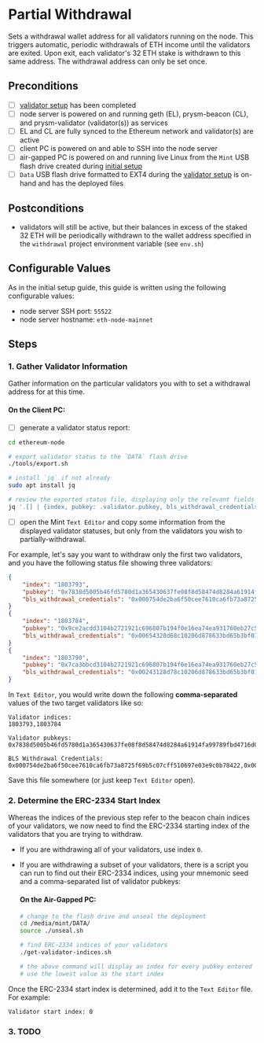 # Partial Withdrawal
Sets a withdrawal wallet address for all validators running on the node.  This triggers automatic, periodic withdrawals of ETH income until the validators are exited.  Upon exit, each validator's 32 ETH stake is withdrawn to this same address.  The withdrawal address can only be set once.

## Preconditions
- [ ] [validator setup](./validator-setup.md) has been completed
- [ ] node server is powered on and running geth (EL), prysm-beacon (CL), and prysm-validator (validator(s)) as services
- [ ] EL and CL are fully synced to the Ethereum network and validator(s) are active
- [ ] client PC is powered on and able to SSH into the node server
- [ ] air-gapped PC is powered on and running live Linux from the `Mint` USB flash drive created during [initial setup](./initial-setup.md)
- [ ] `Data` USB flash drive formatted to EXT4 during the [validator setup](./validator-setup.md) is on-hand and has the deployed files

## Postconditions
- validators will still be active, but their balances in excess of the staked 32 ETH will be periodically withdrawn to the wallet address specified in the `withdrawal` project environment variable (see `env.sh`)

## Configurable Values
As in the initial setup guide, this guide is written using the following configurable values:
- node server SSH port: `55522`
- node server hostname: `eth-node-mainnet`

## Steps

### 1. Gather Validator Information 
Gather information on the particular validators you with to set a withdrawal address for at this time.

#### On the Client PC:

- [ ] generate a validator status report:

```bash
cd ethereum-node

# export validator status to the `DATA` flash drive
./tools/export.sh

# install `jq` if not already
sudo apt install jq

# review the exported status file, displaying only the relevant fields
jq '.[] | {index, pubkey: .validator.pubkey, bls_withdrawal_credentials: .validator.withdrawal_credentials}' "/media/$USER/DATA/ethereum-node/validator_statuses.json"
```

- [ ] open the Mint `Text Editor` and copy some information from the displayed validator statuses, but only from the validators you wish to partially-withdrawal.
	
For example, let's say you want to withdraw only the first two validators, and you have the following status file showing three validators:

```json
{
	"index": "1803793",
	"pubkey": "0x7838d5005b46fd5780d1a365430637fe08f8d58474d8284a61914fa99789fbd4716d0bed0f966692ec8f59b3076231d5",
	"bls_withdrawal_credentials": "0x000754de2ba6f50cee7610ca6fb73a8725f69b5c07cff510697e03e9c0b78422"
}
{
	"index": "1803784",
	"pubkey": "0x9ce2acdd3104b2721921c696807b194f0e16ea74ea931760eb27c51f4c6456f6bee4f71c114369733f3d6d69581c4ba3",
	"bls_withdrawal_credentials": "0x00654328d68c10206d878633bd65b3bf01289ba217f184cefc8b063bb13574bc"
}
{
	"index": "1803790",
	"pubkey": "0x7ca3bbcd3104b2721921c696807b194f0e16ea74ea931760eb27c51f4c6456f6bee4f71c114369733f3d6d695713f2ac",
	"bls_withdrawal_credentials": "0x00243128d78c10206d878633bd65b3bf01289ba227f184cefc8b063bb13464bc"
}
```
In `Text Editor`, you would write down the following **comma-separated** values of the two target validators like so:

```
Validator indices:
1803793,1803784

Validator pubkeys:
0x7838d5005b46fd5780d1a365430637fe08f8d58474d8284a61914fa99789fbd4716d0bed0f966692ec8f59b3076231d5,0x9ce2acdd3104b2721921c696807b194f0e16ea74ea931760eb27c51f4c6456f6bee4f71c114369733f3d6d69581c4ba3

BLS Withdrawal Credentials:
0x000754de2ba6f50cee7610ca6fb73a8725f69b5c07cff510697e03e9c0b78422,0x00654328d68c10206d878633bd65b3bf01289ba217f184cefc8b063bb13574bc
```

Save this file somewhere (or just keep `Text Editor` open).


### 2. Determine the ERC-2334 Start Index
Whereas the indices of the previous step refer to the beacon chain indices of your validators, we now need to find the ERC-2334 starting index of the validators that you are trying to withdraw.

- If you are withdrawing all of your validators, use index `0`.

- If you are withdrawing a subset of your validators, there is a script you can run to find out their ERC-2334 indices, using your mnemonic seed and a comma-separated list of validator pubkeys:

	#### On the Air-Gapped PC:
	```bash
	# change to the flash drive and unseal the deployment
	cd /media/mint/DATA/
	source ./unseal.sh

	# find ERC-2334 indices of your validators
	./get-validator-indices.sh

	# the above command will display an index for every pubkey entered
	# use the lowest value as the start index
	```

Once the ERC-2334 start index is determined, add it to the `Text Editor` file.  For example:
```
Validator start index: 0
```

### 3. TODO

